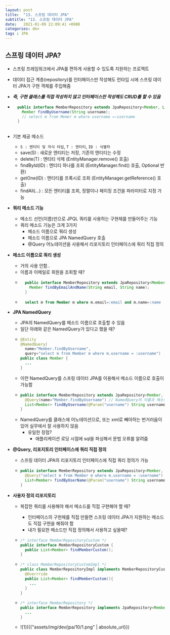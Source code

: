 ```yaml
---
layout: post
title:  "13. 스프링 데이터 JPA"
subtitle: "13. 스프링 데이터 JPA"
date:   2021-01-09 22:09:41 +0900
categories: dev
tags : JPA
---
```



## 스프링 데이터 JPA?
  - 스프링 프레임워크에서 JPA를 편하게 사용할 수 있도록 지원하는 프로젝트
  - 데이터 접근 계층(repository)를 인터페이스만 작성해도 런타임 시에 스프링 데이터 JPA가 구현 객체를 주입해줌
  - ***즉, 구현 클래스를 직접 작성하지 않고 인터페이스만 작성해도 CRUD를 할 수 있음***

  - ```java
      public interface MemberRepository extends JpaRepository<Member, Long> {
        Member findByUsername(String username);
        // select m from Memer m where username =:username      
      }
      
    ```

  - 기본 제공 메소드
    - `S : 엔티티 및 자식 타입`, `T : 엔티티`, `ID : 식별자`
    - save(S) : 새로운 엔티티는 저장, 기존의 엔티티는 수정
    - delete(T) : 엔티티 삭제 (EntityManager.remove() 호출)
    - findById(ID) : 엔티티 하나를 조회 (EntityManager.find() 호출, Optional 반환)
    - getOne(ID) : 엔티티를 프록시로 조회 (EntityManager.getReference() 호출)
    - findAll(...) : 모든 엔티티를 조회, 정렬이나 페이징 조건을 파라미터로 지정 가능

  - **쿼리 메소드 기능**
    - 메소드 선언(이름)만으로 JPQL 쿼리를 사용하는 구현체를 만들어주는 기능
    - 쿼리 메소드 기능은 크게 3가지 
      - 메소드 이름으로 쿼리 생성
      - 메소드 이름으로 JPA NamedQuery 호출
      - @Query 어노테이션을 사용해서 리포지토리 인터페이스에 쿼리 직접 정의

  - **메소드 이름으로 쿼리 생성**
    - 거의 사용 안함..
    - 이름과 이메일로 회원을 조회할 때?
    - ```java
        public interface MemberRepository extends JpaRepository<Member, Long> {
          Member findByEmailAndName(String email, String name);
        }
      ```
    - ```sql
        select m from Member m where m.email=:email and m.name=:name
      ```
  - **JPA NamedQuery**
    - JPA의 NamedQuery를 메소드 이름으로 호출할 수 있음
    - 일단 아래와 같은 NamedQuery가 있다고 했을 때?
    - ```java
      @Entity
      @NamedQuery(
        name="Member.findByUsername",
        query="select m from Member m where m.username = :username")
      public class Member {
        ...
      }
      ```
    - 이런 NamedQuery를 스프링 데이터 JPA를 이용해서 메소드 이름으로 호출이 가능함
    - ```java
      public interface MemberRepository extends JpaRepository<Member, Long> {
        @Query(name="Member.findByUsername") // NamedQuery의 이름과 메소드 이름이 동일하면 생략해도 됨
        List<Member> findByUsername(@Param("username") String username);
      }
      ```
    - NamedQuery를 클래스에 어노테이션으로, 또는 xml로 빼야하는 번거러움이 있어 실무에서 잘 사용하지 않음
      - 유일한 장점?
        - 애플리케이션 로딩 시점에 sql을 파싱해서 문법 오류를 알려줌


  - **@Query, 리포지토리 인터페이스에 쿼리 직접 정의**
    - 스프링 데이터 JPA의 리포지토리 인터페이스에 직접 쿼리 정의가 가능
    - ```java
      public interface MemberRepository extends JpaRepository<Member, Long> {
        @Query("select m from Member m where m.username = :username")
        List<Member> findByUserName(@Param("username") String username);
      }
      ```

  - **사용자 정의 리포지토리**
    - 복잡한 쿼리를 사용해야 해서 메소드를 직접 구현해야 할 때?
      - 인터페이스의 구현체를 직접 만들면 스프링 데이터 JPA가 지원하는 메소드도 직접 구현을 해줘야 함
      - 내가 필요한 메소드만 직접 정의해서 사용하고 싶을때?
    - ```java
      /* interface MemberRepositoryCustom */
      public interface MemberRepositoryCustom {
        public List<Member> findMemberCustom();
      }
      ```
    - ```java
      /* class MemberRepositoryCustomImpl */
      public class MemberRepositoryImpl implements MemberRepositoryCustom {
        @Overrride
        public List<Member> findMemberCustom(){
          ...
        }
      }
      ```
    - ```java
      /* interface MemberRepository */
      public interface MemberRepository implements JpaRepository<Member, Long>, MemberRepositoryCustom {
        ...
      }
      ```
    





    - ![1]({{"assets/img/dev/jpa/10/1.png" | absolute_url}})

